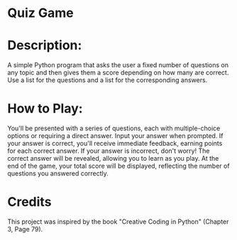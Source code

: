 # Quiz Game

# Description:
A simple Python program that asks the user a fixed number of questions on any topic and then gives them a score depending on how many are correct. Use a list for the questions and a list for the corresponding answers.

# How to Play:

You'll be presented with a series of questions, each with multiple-choice options or requiring a direct answer.
Input your answer when prompted.
If your answer is correct, you'll receive immediate feedback, earning points for each correct answer.
If your answer is incorrect, don't worry! The correct answer will be revealed, allowing you to learn as you play.
At the end of the game, your total score will be displayed, reflecting the number of questions you answered correctly.

# Credits
This project was inspired by the book "Creative Coding in Python" (Chapter 3, Page 79).
